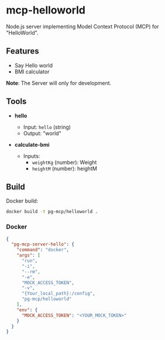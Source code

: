 # mcp-helloworld
Node.js server implementing Model Context Protocol (MCP) for "HelloWorld".

## Features
- Say Hello world
- BMI calculator

**Note**: The Server will only for development.

## Tools
- **hello**
  - Input: `hello` (string)
  - Output: "world"

- **calculate-bmi**
  - Inputs:
    - `weightKg` (number): Weight
    - `heightM` (number): heightM

## Build
Docker build:

```bash
docker build -t pg-mcp/helloworld .
```

### Docker
```json
{
  "pg-mcp-server-hello": {
    "command": "docker",
    "args": [
      "run",
      "-i",
      "--rm",
      "-e",
      "MOCK_ACCESS_TOKEN",
      "-v",
      "{Your_local_path}:/config",
      "pg-mcp/helloworld"
    ],
    "env": {
      "MOCK_ACCESS_TOKEN": "<YOUR_MOCK_TOKEN>"
    }
  }
}
```

